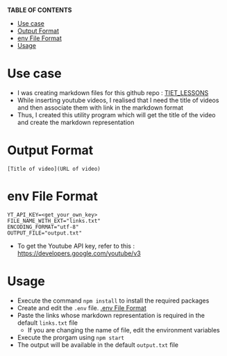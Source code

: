 **TABLE OF CONTENTS**

- [Use case](#use-case)
- [Output Format](#output-format)
- [env File Format](#env-file-format)
- [Usage](#usage)

# Use case

- I was creating markdown files for this github repo : [TIET_LESSONS](https://github.com/BeardedOwl1357/TIET_LESSONS)
- While inserting youtube videos, I realised that I need the title of videos and then associate them with link in the markdown format
- Thus, I created this utility program which will get the title of the video and create the markdown representation

# Output Format

`[Title of video](URL of video)`

# env File Format

```
YT_API_KEY=<get_your_own_key>
FILE_NAME_WITH_EXT="links.txt"
ENCODING_FORMAT="utf-8"
OUTPUT_FILE="output.txt"
```

- To get the Youtube API key, refer to this : https://developers.google.com/youtube/v3

# Usage

- Execute the command `npm install` to install the required packages
- Create and edit the `.env` file. [.env File Format](#env-file-format)
- Paste the links whose markdown representation is required in the default `links.txt` file
  - If you are changing the name of file, edit the environment variables
- Execute the prorgam using `npm start`
- The output will be available in the default `output.txt` file
